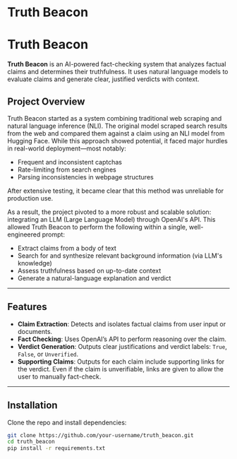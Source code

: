 # Truth Beacon

# Truth Beacon

**Truth Beacon** is an AI-powered fact-checking system that analyzes factual claims and determines their truthfulness. It uses natural language models to evaluate claims and generate clear, justified verdicts with context.

## Project Overview

Truth Beacon started as a system combining traditional web scraping and natural language inference (NLI). The original model scraped search results from the web and compared them against a claim using an NLI model from Hugging Face. While this approach showed potential, it faced major hurdles in real-world deployment—most notably:

- Frequent and inconsistent captchas
- Rate-limiting from search engines
- Parsing inconsistencies in webpage structures

After extensive testing, it became clear that this method was unreliable for production use.

As a result, the project pivoted to a more robust and scalable solution: integrating an LLM (Large Language Model) through OpenAI's API. This allowed Truth Beacon to perform the following within a single, well-engineered prompt:

- Extract claims from a body of text
- Search for and synthesize relevant background information (via LLM's knowledge)
- Assess truthfulness based on up-to-date context
- Generate a natural-language explanation and verdict

---

## Features

- **Claim Extraction**: Detects and isolates factual claims from user input or documents.
- **Fact Checking**: Uses OpenAI’s API to perform reasoning over the claim.
- **Verdict Generation**: Outputs clear justifications and verdict labels: `True`, `False`, or `Unverified`.
- **Supporting Claims**: Outputs for each claim include supporting links for the verdict. Even if the claim is unverifiable, links are given to allow the user to manually fact-check.

---

## Installation

Clone the repo and install dependencies:

```bash
git clone https://github.com/your-username/truth_beacon.git
cd truth_beacon
pip install -r requirements.txt
